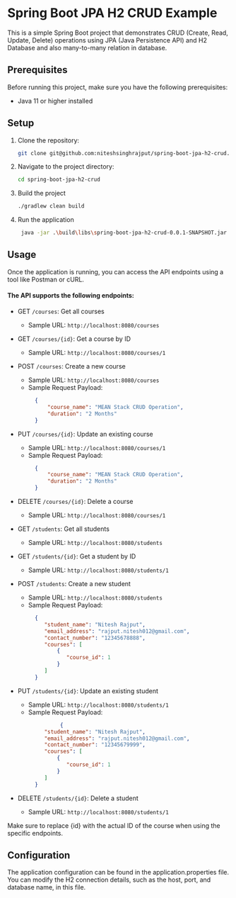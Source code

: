 
# Spring Boot JPA H2 CRUD Example

This is a simple Spring Boot project that demonstrates CRUD (Create, Read, Update, Delete) operations using JPA (Java Persistence API) and H2 Database and also many-to-many relation in database.

## Prerequisites

Before running this project, make sure you have the following prerequisites:

- Java 11 or higher installed

## Setup

1. Clone the repository:

   ```bash
   git clone git@github.com:niteshsinghrajput/spring-boot-jpa-h2-crud.git

2. Navigate to the project directory:

    ```bash
    cd spring-boot-jpa-h2-crud

3. Build the project

    ```bash
    ./gradlew clean build

4. Run the application

   ```bash
    java -jar .\build\libs\spring-boot-jpa-h2-crud-0.0.1-SNAPSHOT.jar

## Usage
Once the application is running, you can access the API endpoints using a tool like Postman or cURL.

#### The API supports the following endpoints:

* GET `/courses`: Get all courses
    * Sample URL: `http://localhost:8080/courses`
* GET `/courses/{id}`: Get a course by ID
    * Sample URL: `http://localhost:8080/courses/1`
* POST `/courses`: Create a new course
    * Sample URL: `http://localhost:8080/courses`
    * Sample Request Payload:
      ```json
        {
            "course_name": "MEAN Stack CRUD Operation",
            "duration": "2 Months"
        }
      ```
* PUT `/courses/{id}`: Update an existing course
    * Sample URL: `http://localhost:8080/courses/1`
    * Sample Request Payload:
      ```json
        {
            "course_name": "MEAN Stack CRUD Operation",
            "duration": "2 Months"
        }
      ```
* DELETE `/courses/{id}`: Delete a course
    * Sample URL: `http://localhost:8080/courses/1`

* GET `/students`: Get all students
    * Sample URL: `http://localhost:8080/students`
* GET `/students/{id}`: Get a student by ID
    * Sample URL: `http://localhost:8080/students/1`
* POST `/students`: Create a new student
    * Sample URL: `http://localhost:8080/students`
    * Sample Request Payload:
      ```json
        {
           "student_name": "Nitesh Rajput",
           "email_address": "rajput.nitesh012@gmail.com",
           "contact_number": "12345678888",
           "courses": [
               {
                  "course_id": 1
               }
           ]
        }
      ```
* PUT `/students/{id}`: Update an existing student
    * Sample URL: `http://localhost:8080/students/1`
    * Sample Request Payload:
      ```json
                {
           "student_name": "Nitesh Rajput",
           "email_address": "rajput.nitesh012@gmail.com",
           "contact_number": "12345679999",
           "courses": [
               {
                  "course_id": 1
               }
           ]
        }
      ```
* DELETE `/students/{id}`: Delete a student
    * Sample URL: `http://localhost:8080/students/1`

Make sure to replace {id} with the actual ID of the course when using the specific endpoints.

## Configuration
The application configuration can be found in the application.properties file. You can modify the H2 connection details, such as the host, port, and database name, in this file.
   